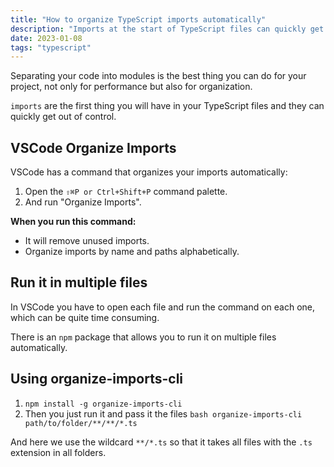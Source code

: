```yaml
---
title: "How to organize TypeScript imports automatically"
description: "Imports at the start of TypeScript files can quickly get out of hand, but with VSCode and an npm package you can keep them well organized."
date: 2023-01-08
tags: "typescript"
---
```



Separating your code into modules is the best thing you can do for your project, not only for performance but also for organization.

`imports` are the first thing you will have in your TypeScript files and they can quickly get out of control.

## VSCode Organize Imports

VSCode has a command that organizes your imports automatically:

1. Open the `⇧⌘P or Ctrl+Shift+P` command palette.
2. And run "Organize Imports".

**When you run this command:**

- It will remove unused imports.
- Organize imports by name and paths alphabetically.

## **Run it in multiple files**

In VSCode you have to open each file and run the command on each one, which can be quite time consuming.

There is an `npm` package that allows you to run it on multiple files automatically.

## Using organize-imports-cli

1. `npm install -g organize-imports-cli`
2. Then you just run it and pass it the files `bash organize-imports-cli path/to/folder/**/**/*.ts`

And here we use the wildcard `**/*.ts` so that it takes all files with the `.ts` extension in all folders.
